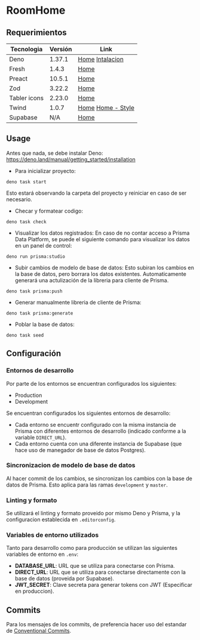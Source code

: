 # RoomHome

## Requerimientos

| Tecnologia | Versión | Link|
|-------------|---------|---|
|Deno|1.37.1 | [Home](https://deno.com/) [Intalacion](https://docs.deno.com/runtime/manual/getting_started/installation) |
| Fresh | 1.4.3 | [Home](https://fresh.deno.dev/) |
| Preact | 10.5.1 | [Home](https://preactjs.com/) |
| Zod | 3.22.2 | [Home](https://zod.dev/) |
| Tabler icons | 2.23.0 | [Home](https://tabler-icons.io/) |
| Twind | 1.0.7 | [Home](https://twind.dev/) [Home - Style](https://twind.style/installation) |
| Supabase | N/A | [Home](https://supabase.com/) |

## Usage

Antes que nada, se debe instalar Deno: <https://deno.land/manual/getting_started/installation>

- Para inicializar proyecto:

```shell
deno task start
```

Esto estará observando la carpeta del proyecto y reiniciar en caso de ser necesario.

- Checar y formatear codigo:

```shell
deno task check
```

- Visualizar los datos registrados:
En caso de no contar acceso a Prisma Data Platform, se puede el siguiente comando para visualizar los datos en un panel de control:

```shell
deno run prisma:studio
```

- Subir cambios de modelo de base de datos:
Esto subiran los cambios en la base de datos, pero borrara los datos existentes. Automaticamente generará una actulización de la libreria para cliente de Prisma.

```shell
deno task prisma:push
```

- Generar manualmente libreria de cliente de Prisma:

```shell
deno task prisma:generate
```

- Poblar la base de datos:

```shell
deno task seed
```

## Configuración

### Entornos de desarrollo

Por parte de los entornos se encuentran configurados los siguientes:

- Production
- Development

Se encuentran configurados los siguientes entornos de desarrollo:

- Cada entorno se encuentr configurado con la misma instancia de Prisma con diferentes entornos de desarrollo (indicado conforme a la variable `DIRECT_URL`).
- Cada entorno cuenta con una diferente instancia de Supabase (que hace uso de manegador de base de datos Postgres).

### Sincronizacion de modelo de base de datos

Al hacer commit de los cambios, se sincronizan los cambios con la base de datos de Prisma. Esto aplica para las ramas `development` y `master`.

### Linting y formato

Se utilizará el linting y formato proveido por mismo Deno y Prisma, y la configuracion establecida en `.editorconfig`.

### Variables de entorno utilizados

Tanto para desarrollo como para producción se utilizan las siguientes variables de entorno en `.env`:

- **DATABASE_URL**: URL que se utiliza para conectarse con Prisma.
- **DIRECT_URL**: URL que se utiliza para conectarse directamente con la base de datos (proveida por Supabase).
- **JWT_SECRET**: Clave secreta para generar tokens con JWT (Especificar en produccion).

## Commits

Para los mensajes de los commits, de preferencia hacer uso del estandar de [Conventional Commits](https://www.conventionalcommits.org/en/v1.0.0/).
